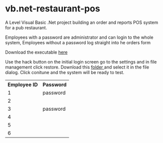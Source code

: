 # vb.net-restaurant-pos
A Level Visual Basic .Net project building an order and reports POS system for a pub restaurant.

Employees with a password are administrator and can login to the whole system, 
Employees without a password log straight into he orders form

Download the executable <a href="https://github.com/Joseph-Laithwaite/vb.net-restaurant-pos/blob/main/Eastney%20Tavern/bin/Debug/Eastney%20Tavern.exe" target="_blank"> here </a>

Use the hack button on the initial login screen go to the settings and in file management click restore. Download this <a href="https://github.com/Joseph-Laithwaite/vb.net-restaurant-pos/tree/main/backup_files" target="_blank"> folder </a> and select it in the file dialog. Click conitune and the system will be ready to test.

<table style="width:100%">
  <tr>
    <th>Employee ID</th>
    <th>Password</th>
  </tr>
  <tr>
    <td>1</td>
    <td>password</td>
  </tr>
  <tr>
    <td>2</td>
    <td></td>
  </tr>
    <tr>
    <td>3</td>
    <td>password</td>
  </tr>
    <tr>
    <td>4</td>
    <td></td>
  </tr>
    <tr>
    <td>5</td>
    <td></td>
  </tr>
    <tr>
    <td>6</td>
    <td></td>
  </tr>
</table>
